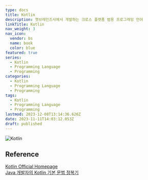 ```yaml
---
type: docs
title: Kotlin
description: 젯브레인즈사에서 개발하는 크로스 플랫폼 범용 프로그래밍 언어
linkTitle: Kotlin
nav_weight: 3
nav_icon:
  vendor: bs
  name: book
  color: blue
featured: true
series:
  - Kotlin
  - Programming Language
  - Programming
categories:
  - Kotlin
  - Programming Language
  - Programming
tags:
  - Kotlin
  - Programming Language
  - Programming
lastmod: 2023-12-08T13:14:36.626Z
date: 2023-11-11T14:03:12.053Z
draft: published
---
```


![Kotlin](/programming/kotlin.png "http://kotlin.kr/")

## Reference

[Kotlin Official Homepage](https://kotlinlang.org/)  
[Java 개발자의 Kotlin 기본 문법 정복기](https://velog.io/@joshuara7235/Java-%EA%B0%9C%EB%B0%9C%EC%9E%90%EA%B0%80-Kotlin-%EA%B3%B5%EB%B6%80%ED%95%98%EA%B8%B0-%EA%B8%B0%EB%B3%B8%EA%B8%B0)
